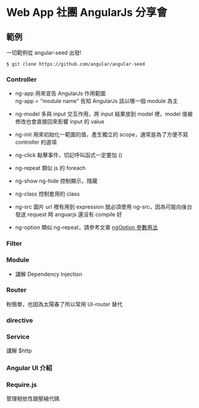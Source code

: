 # Web App 社團 AngularJs 分享會

## 範例

一切範例從 angular-seed 出發!

	$ git clone https://github.com/angular/angular-seed

### Controller
	
- ng-app 用來宣告 AngularJs 作用範圍  
ng-app = "module name" 告知 AngularJs 該以哪一個 module 為主

- ng-model 多與 input 交互作用，將 input 結果放到 model 裡，model 值被修改也會直接回來影響 input 的 value

- ng-init 用來初始化一範圍的值，產生獨立的 scope，通常是為了方便不寫 controller 的選項

- ng-click 點擊事件，切記呼叫函式一定要加 ()

- ng-repeat 類似 js 的 foreach

- ng-show ng-hide 控制顯示，隱藏

- ng-class 控制套用的 class

- ng-src 圖片 url 裡有用到 expression 就必須使用 ng-src，因為可能向後台發送 request 時 anguarjs 還沒有 compile 好

- ng-option 類似 ng-repeat，請參考文章 [ngOption 參數用法](http://blog.miniasp.com/post/2013/05/12/AngularJS-ng-module-select-ngOptions-usage-samples.aspx)

### Filter

### Module

- 講解 Dependency Injection

### Router

粉簡單，也因為太陽春了所以常用 UI-router 替代

### directive

### Service 

講解 $http

### Angular UI 介紹

### Require.js

管理相依性跟壓縮代碼

 







 
